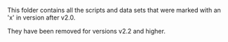 This folder contains all the scripts and data sets that were marked with an 'x' in version after v2.0.

They have been removed for versions v2.2 and higher.